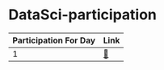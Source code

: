 # DataSci-participation

Participation For Day | Link
----------------|-------------
1 | [:file_folder:](https://github.com/ansley9521/DataSci-participation/tree/master/Day%201)

